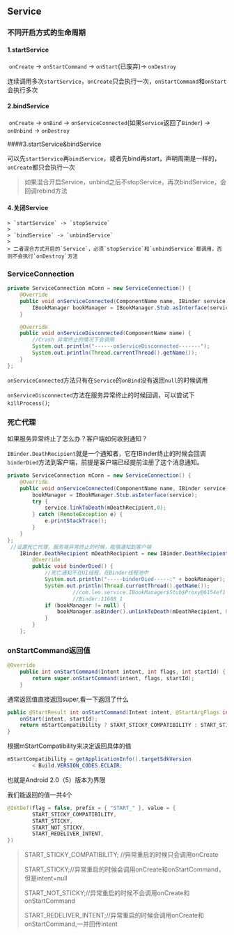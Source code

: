 

## Service



### 不同开启方式的生命周期

#### 1.startService

​	`onCreate` -> `onStartCommand` -> `onStart`(已废弃)-> `onDestroy`

连续调用多次`startService`，`onCreate`只会执行一次，`onStartCommand`和`onStart`会执行多次

#### 2.bindService

​	`onCreate` -> `onBind` -> `onServiceConnected`(如果`Service`返回了`Binder`) -> `onUnbind` -> `onDestroy`

####3.startService&bindService

​	可以先`startService`再`bindService`，或者先bind再start，声明周期是一样的，`onCreate`都只会执行一次

> 如果混合开启Service，unbind之后不stopService，再次bindService，会回调rebind方法

#### 4.关闭Service

	> `startService` -> `stopService`
	>
	> `bindService` -> `unbindService`
	>
	> 二者混合方式开启的`Service`，必须`stopService`和`unbindService`都调用，否则不会执行`onDestroy`方法



### ServiceConnection

```java
private ServiceConnection mConn = new ServiceConnection() {
    @Override
    public void onServiceConnected(ComponentName name, IBinder service) {
        IBookManager bookManager = IBookManager.Stub.asInterface(service);
    }

    @Override
    public void onServiceDisconnected(ComponentName name) {
        //Crash 异常终止的情况下会调用
        System.out.println("------onServiceDisconnected-------");
        System.out.println(Thread.currentThread().getName());
    }
};
```

`onServiceConnected`方法只有在`Service`的`onBind`没有返回`null`的时候调用

`onServiceDisconnected`方法在服务异常终止的时候回调，可以尝试下`killProcess()`;



### 死亡代理

如果服务异常终止了怎么办？客户端如何收到通知？

`IBinder.DeathRecipient`就是一个通知者，它在IBinder终止的时候会回调`binderDied`方法到客户端，前提是客户端已经提前注册了这个消息通知。

```java
private ServiceConnection mConn = new ServiceConnection() {
    @Override
    public void onServiceConnected(ComponentName name, IBinder service) {
        bookManager = IBookManager.Stub.asInterface(service);
        try {
            service.linkToDeath(mDeathRecipient,0);
        } catch (RemoteException e) {
            e.printStackTrace();
        }
    }
};
 //设置死亡代理，服务端异常终止的时候，能够通知到客户端
    IBinder.DeathRecipient mDeathRecipient = new IBinder.DeathRecipient() {
        @Override
        public void binderDied() {
            //死亡通知不在UI线程，在Binder线程池中
            System.out.println("-----binderDied-----:" + bookManager);
            System.out.println(Thread.currentThread().getName());
					 //com.leo.service.IBookManager$Stub$Proxy@6154ef1
					 //Binder:11688_1
            if (bookManager != null) {
                bookManager.asBinder().unlinkToDeath(mDeathRecipient, 0);
            }
        }
    };
```



### onStartCommand返回值

```java
@Override
    public int onStartCommand(Intent intent, int flags, int startId) {
        return super.onStartCommand(intent, flags, startId);
    }
```

通常返回值直接返回super,看一下返回了什么

```java
public @StartResult int onStartCommand(Intent intent, @StartArgFlags int flags, int startId) {
    onStart(intent, startId);
    return mStartCompatibility ? START_STICKY_COMPATIBILITY : START_STICKY;
}
```

根据mStartCompatibility来决定返回具体的值

```java
mStartCompatibility = getApplicationInfo().targetSdkVersion
        < Build.VERSION_CODES.ECLAIR;
```

也就是Android 2.0（5）版本为界限

我们能返回的值一共4个

```java
@IntDef(flag = false, prefix = { "START_" }, value = {
        START_STICKY_COMPATIBILITY,
        START_STICKY,
        START_NOT_STICKY,
        START_REDELIVER_INTENT,
})
```

> START_STICKY_COMPATIBILITY; //异常重启的时候只会调用onCreate
>
> START_STICKY;//异常重启的时候会调用onCreate和onStartCommand，但是intent=null
>
> START_NOT_STICKY;//异常重启的时候不会调用onCreate和onStartCommand
>
> START_REDELIVER_INTENT;//异常重启的时候会调用onCreate和onStartCommand,一并回传intent